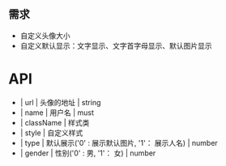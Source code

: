 ## 需求

- 自定义头像大小
- 自定义默认显示：文字显示、文字首字母显示、默认图片显示

# API

- | url | 头像的地址 | string
- | name | 用户名 | must
- | className | 样式类
- | style | 自定义样式
- | type | 默认展示('0' : 展示默认图片, '1'： 展示人名) | number
- | gender | 性别('0' : 男, '1'： 女) | number
